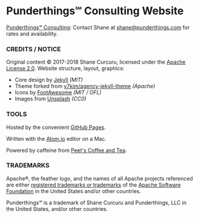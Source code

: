 Punderthings℠ Consulting Website
====================

[Punderthings℠ Consulting](http://punderthings.com/): Contact Shane at shane@punderthings.com for rates and availability.

### CREDITS / NOTICE

Original content &copy; 2017-2018 Shane Curcuru, licensed under the [Apache License 2.0](https://www.apache.org/licenses/LICENSE-2.0.html).
Website structure, layout, graphics:

- Core design by [Jekyll](https://jekyllrb.com/) _(MIT)_
- Theme forked from [y7kim/agency-jekyll-theme](https://y7kim.github.io/agency-jekyll-theme) _(Apache)_
- Icons by [FontAwesome](http://fontawesome.io/) _(MIT / OFL)_
- Images from [Unsplash](https://unsplash.com/) _(CC0)_

### TOOLS

Hosted by the convenient [GitHub Pages](https://pages.github.com/).

Written with the [Atom.io](https://atom.io/) editor on a Mac.

Powered by caffeine from [Peet's Coffee and Tea](http://www.whyilovepeets.com/).

### TRADEMARKS

Apache®, the feather logo, and the names of all Apache projects referenced are either [registered trademarks or trademarks](https://www.apache.org/foundation/marks/) of the [Apache Software Foundation](http://www.apache.org/) in the United States and/or other countries.

Punderthings℠ is a trademark of Shane Curcuru and Punderthings, LLC in the United States, and/or other countries.
